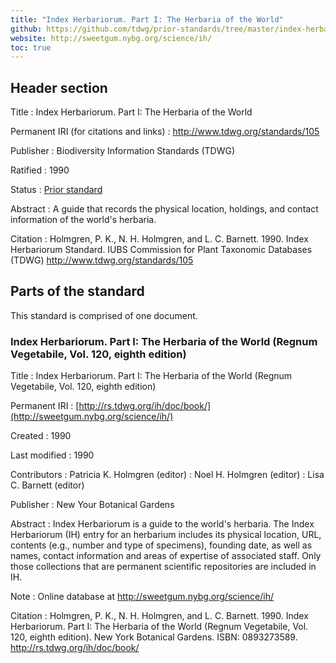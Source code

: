 ```yaml
---
title: "Index Herbariorum. Part I: The Herbaria of the World"
github: https://github.com/tdwg/prior-standards/tree/master/index-herbariorum-part-i
website: http://sweetgum.nybg.org/science/ih/
toc: true
---
```


## Header section

Title
: Index Herbariorum. Part I: The Herbaria of the World

Permanent IRI (for citations and links)
: <http://www.tdwg.org/standards/105>

Publisher
: Biodiversity Information Standards (TDWG)

Ratified
: 1990

Status
: [Prior standard](/standards/status-and-categories/#status)

Abstract
: A guide that records the physical location, holdings, and contact information of the world's herbaria.

Citation
: Holmgren, P. K., N. H. Holmgren, and L. C. Barnett. 1990. Index Herbariorum Standard. IUBS Commission for Plant Taxonomic Databases (TDWG) <http://www.tdwg.org/standards/105>

## Parts of the standard

This standard is comprised of one document.

### Index Herbariorum. Part I: The Herbaria of the World (Regnum Vegetabile, Vol. 120, eighth edition)

Title
: Index Herbariorum. Part I: The Herbaria of the World (Regnum Vegetabile, Vol. 120, eighth edition)

Permanent IRI
: [http://rs.tdwg.org/ih/doc/book/](http://sweetgum.nybg.org/science/ih/)

Created
: 1990

Last modified
: 1990

Contributors
: Patricia K. Holmgren (editor)
: Noel H. Holmgren (editor)
: Lisa C. Barnett (editor)

Publisher
: New Your Botanical Gardens

Abstract
: Index Herbariorum is a guide to the world's herbaria. The Index Herbariorum (IH) entry for an herbarium includes its physical location, URL, contents (e.g., number and type of specimens), founding date, as well as names, contact information and areas of expertise of associated staff. Only those collections that are permanent scientific repositories are included in IH.

Note
: Online database at <http://sweetgum.nybg.org/science/ih/>

Citation
: Holmgren, P. K., N. H. Holmgren, and L. C. Barnett. 1990. Index Herbariorum. Part I: The Herbaria of the World (Regnum Vegetabile, Vol. 120, eighth edition). New York Botanical Gardens. ISBN: 0893273589. <http://rs.tdwg.org/ih/doc/book/>
